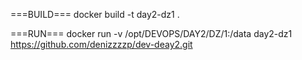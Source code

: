 ===BUILD===
docker build -t day2-dz1 .


===RUN===
docker run -v /opt/DEVOPS/DAY2/DZ/1:/data day2-dz1 https://github.com/denizzzzp/dev-deay2.git